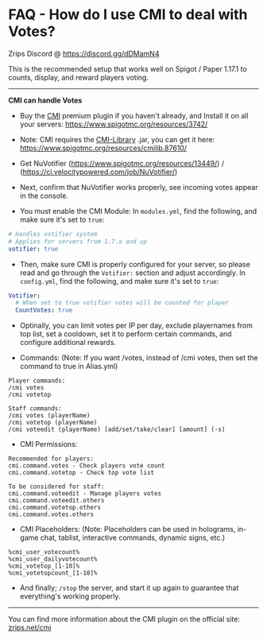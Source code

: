 # FAQ - How do I use CMI to deal with Votes?

Zrips Discord @ https://discord.gg/dDMamN4

This is the recommended setup that works well on Spigot / Paper 1.17.1 to counts, display, and reward players voting. 

---

**CMI can handle Votes**

- Buy the [CMI](https://www.zrips.net/cmi/) premium plugin if you haven't already, and Install it on all your servers: <https://www.spigotmc.org/resources/3742/>
- Note: CMI requires the [CMI-Library](https://github.com/mrfdev/CMI/edit/master/Resources/FAQ/cmi-library.md) .jar, you can get it here: <https://www.spigotmc.org/resources/cmilib.87610/>

- Get NuVotifier (<https://www.spigotmc.org/resources/13449/>) / (<https://ci.velocitypowered.com/job/NuVotifier/>)

- Next, confirm that NuVotifier works properly, see incoming votes appear in the console.

- You must enable the CMI Module:
In `modules.yml`, find the following, and make sure it's set to `true`:
```yaml
# Handles votifier system
# Applies for servers from 1.7.x and up
votifier: true
```

- Then, make sure CMI is properly configured for your server, so please read and go through the `Votifier:` section and adjust accordingly.
In `config.yml`, find the following, and make sure it's set to `true`:
```yaml
Votifier:
  # When set to true votifier votes will be counted for player
  CountVotes: true
```

- Optinally, you can limit votes per IP per day, exclude playernames from top list, set a cooldown, set it to perform certain commands, and configure additional rewards. 

- Commands: (Note: If you want /votes, instead of /cmi votes, then set the command to true in Alias.yml) 
```
Player commands:
/cmi votes
/cmi votetop

Staff commands:
/cmi votes (playerName)
/cmi votetop (playerName)
/cmi voteedit (playerName) [add/set/take/clear] [amount] (-s)
```

- CMI Permissions: 
```
Recommended for players:
cmi.command.votes - Check players vote count
cmi.command.votetop - Check top vote list

To be considered for staff:
cmi.command.voteedit - Manage players votes
cmi.command.voteedit.others
cmi.command.votetop.others
cmi.command.votes.others
```

- CMI Placeholders: (Note: Placeholders can be used in holograms, in-game chat, tablist, interactive commands, dynamic signs, etc.)
```
%cmi_user_votecount%
%cmi_user_dailyvotecount%
%cmi_votetop_[1-10]%
%cmi_votetopcount_[1-10]%
```

- And finally; `/stop` the server, and start it up again to guarantee that everything's working properly. 

---

You can find more information about the CMI plugin on the official site: [zrips.net/cmi](https://www.zrips.net/cmi/)

